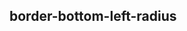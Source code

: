 ## border-bottom-left-radius


<!-- CSSJSON.border-bottom-left-radius.description -->

<!-- CSSJSON.border-bottom-left-radius.syntax -->

<!-- CSSJSON.border-bottom-left-radius.values -->

<!-- CSSJSON.border-bottom-left-radius.compatibility -->

<!-- CSSJSON.border-bottom-left-radius.reference -->